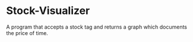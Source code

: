 # Stock-Visualizer

A program that accepts a stock tag and returns a graph which documents the price of time.
